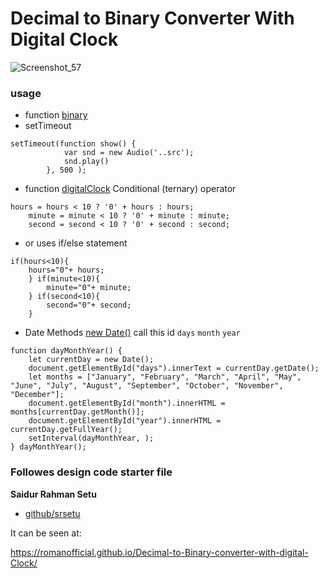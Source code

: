 # Decimal to Binary Converter With Digital Clock #

![Screenshot_57](https://user-images.githubusercontent.com/47697490/108224322-fec62980-7164-11eb-8a25-0f4945b57a1b.png)

### usage ###
- function [binary](https://youtu.be/4Rzm3BE6DL0?t=189) 
- setTimeout
```
setTimeout(function show() {
            var snd = new Audio('..src');
            snd.play()
        }, 500 );
```
- function [digitalClock](https://youtu.be/_2duo1cNTpM?t=590) Conditional (ternary) operator
```
hours = hours < 10 ? '0' + hours : hours;
    minute = minute < 10 ? '0' + minute : minute;
    second = second < 10 ? '0' + second : second;
```
- or uses if/else statement
```
if(hours<10){ 
    hours="0"+ hours;
    } if(minute<10){ 
        minute="0"+ minute;
    } if(second<10){ 
        second="0"+ second;
    } 
```
- Date Methods [new Date()](https://www.w3schools.com/js/js_date_methods.asp)
call this id `days` `month` `year`
```
function dayMonthYear() {
    let currentDay = new Date();
    document.getElementById("days").innerText = currentDay.getDate();
    let months = ["January", "February", "March", "April", "May", "June", "July", "August", "September", "October", "November", "December"];
    document.getElementById("month").innerHTML = months[currentDay.getMonth()];
    document.getElementById("year").innerHTML = currentDay.getFullYear();
    setInterval(dayMonthYear, );
} dayMonthYear();
```


### Followes design code starter file ###

**Saidur Rahman Setu**


* [github/srsetu](https://github.com/srsetu)

It can be seen at:

https://romanofficial.github.io/Decimal-to-Binary-converter-with-digital-Clock/
